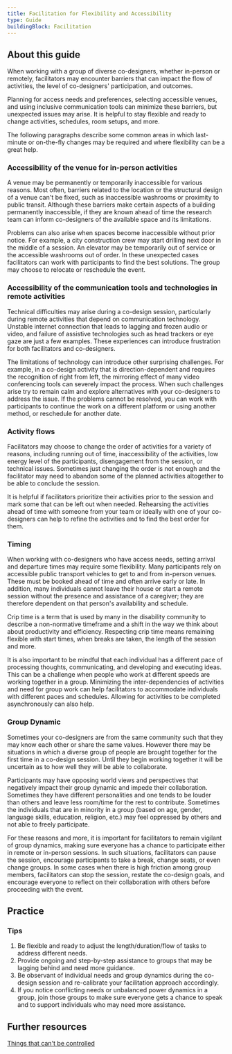 ```yaml
---
title: Facilitation for Flexibility and Accessibility
type: Guide
buildingBlock: Facilitation
---
```

## About this guide

When working with a group of diverse co-designers, whether in-person or remotely, facilitators may encounter barriers that can impact the flow of activities, the level of co-designers' participation, and outcomes.

Planning for access needs and preferences, selecting accessible venues, and using inclusive communication tools can minimize these barriers, but unexpected issues may arise. It is helpful to stay flexible and ready to change activities, schedules, room setups, and more.

The following paragraphs describe some common areas in which last-minute or on-the-fly changes may be required and where flexibility can be a great help.

### Accessibility of the venue for in-person activities

A venue may be permanently or temporarily inaccessible for various reasons. Most often, barriers related to the location or the structural design of a venue can't be fixed, such as inaccessible washrooms or proximity to public transit. Although these barriers make certain aspects of a building permanently inaccessible, if they are known ahead of time the research team can inform co-designers of the available space and its limitations.

Problems can also arise when spaces become inaccessible without prior notice. For example, a city construction crew may start drilling next door in the middle of a session. An elevator may be temporarily out of service or the accessible washrooms out of order. In these unexpected cases facilitators can work with participants to find the best solutions. The group may choose to relocate or reschedule the event.

### Accessibility of the communication tools and technologies in remote activities

Technical difficulties may arise during a co-design session, particularly during remote activities that depend on communication technology. Unstable internet connection that leads to lagging and frozen audio or video, and failure of assistive technologies such as head trackers or eye gaze are just a few examples. These experiences can introduce frustration for both facilitators and co-designers.

The limitations of technology can introduce other surprising challenges. For example, in a co-design activity that is direction-dependent and requires the recognition of right from left, the mirroring effect of many video conferencing tools can severely impact the process. When such challenges arise try to remain calm and explore alternatives with your co-designers to address the issue. If the problems cannot be resolved, you can work with participants to continue the work on a different platform or using another method, or reschedule for another date.

### Activity flows

Facilitators may choose to change the order of activities for a variety of reasons, including running out of time, inaccessibility of the activities, low energy level of the participants, disengagement from the session, or technical issues. Sometimes just changing the order is not enough and the facilitator may need to abandon some of the planned activities altogether to be able to conclude the session.

It is helpful if facilitators prioritize their activities prior to the session and mark some that can be left out when needed. Rehearsing the activities ahead of time with someone from your team or ideally with one of your co-designers can help to refine the activities and to find the best order for them.

### Timing

When working with co-designers who have access needs, setting arrival and departure times may require some flexibility. Many participants rely on accessible public transport vehicles to get to and from in-person venues. These must be booked ahead of time and often arrive early or late. In addition, many individuals cannot leave their house or start a remote session without the presence and assistance of a caregiver; they are therefore dependent on that person's availability and schedule.

Crip time is a term that is used by many in the disability community to describe a non-normative timeframe and a shift in the way we think about about productivity and efficiency. Respecting crip time means remaining flexible with start times, when breaks are taken, the length of the session and more.

It is also important to be mindful that each individual has a different pace of processing thoughts, communicating, and developing and executing ideas. This can be a challenge when people who work at different speeds are working together in a group. Minimizing the inter-dependencies of activities and need for group work can help facilitators to accommodate individuals with different paces and schedules. Allowing for activities to be completed asynchronously can also help.

### Group Dynamic

Sometimes your co-designers are from the same community such that they may know each other or share the same values. However there may be situations in which a diverse group of people are brought together for the first time in a co-design session. Until they begin working together it will be uncertain as to how well they will be able to collaborate.

Participants may have opposing world views and perspectives that negatively impact their group dynamic and impede their collaboration. Sometimes they have different personalities and one tends to be louder than others and leave less room/time for the rest to contribute. Sometimes the individuals that are in minority in a group (based on age, gender, language skills, education, religion, etc.) may feel oppressed by others and not able to freely participate.

For these reasons and more, it is important for facilitators to remain vigilant of group dynamics, making sure everyone has a chance to participate either in remote or in-person sessions. In such situations, facilitators can pause the session, encourage participants to take a break, change seats, or even change groups. In some cases when there is high friction among group members, facilitators can stop the session, restate the co-design goals, and encourage everyone to reflect on their collaboration with others before proceeding with the event.

## Practice

### Tips

1. Be flexible and ready to adjust the length/duration/flow of tasks to address different needs.
2. Provide ongoing and step-by-step assistance to groups that may be lagging behind and need more guidance.
3. Be observant of individual needs and group dynamics during the co-design session and re-calibrate your facilitation approach accordingly.
4. If you notice conflicting needs or unbalanced power dynamics in a group, join those groups to make sure everyone gets a chance to speak and to support individuals who may need more assistance.

## Further resources

[Things that can't be controlled](https://cities.inclusivedesign.ca/resources/things-that-can-t-be-controlled/)